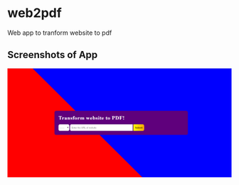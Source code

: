 # web2pdf
Web app to tranform website to pdf

## Screenshots of App
![alt text](https://raw.githubusercontent.com/marjen0/web2pdf/master/public/images/1.png)